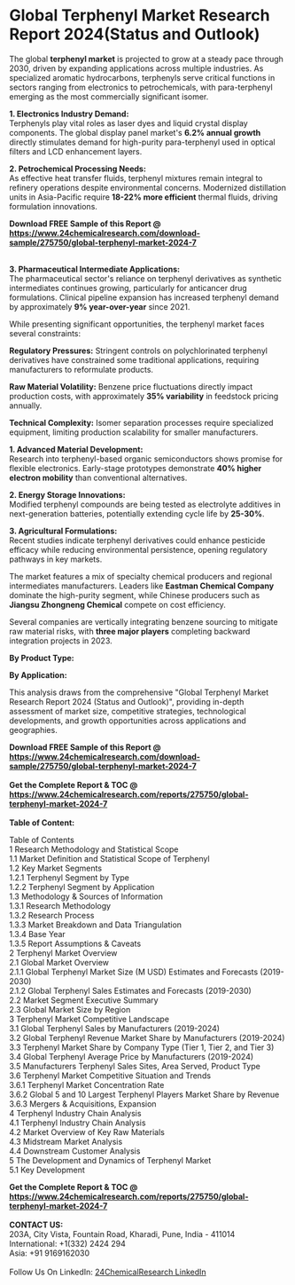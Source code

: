 <h1>Global Terphenyl Market Research Report 2024(Status and Outlook)</h1><p>The global <strong>terphenyl market</strong> is projected to grow at a steady pace through 2030, driven by expanding applications across multiple industries. As specialized aromatic hydrocarbons, terphenyls serve critical functions in sectors ranging from electronics to petrochemicals, with para-terphenyl emerging as the most commercially significant isomer.</p><p><strong>1. Electronics Industry Demand:</strong><br>
Terphenyls play vital roles as laser dyes and liquid crystal display components. The global display panel market's <strong>6.2% annual growth</strong> directly stimulates demand for high-purity para-terphenyl used in optical filters and LCD enhancement layers.</p><p><strong>2. Petrochemical Processing Needs:</strong><br>
As effective heat transfer fluids, terphenyl mixtures remain integral to refinery operations despite environmental concerns. Modernized distillation units in Asia-Pacific require <strong>18-22% more efficient</strong> thermal fluids, driving formulation innovations.</p><div><b>Download FREE Sample of this Report @ 
            <a href="https://www.24chemicalresearch.com/download-sample/275750/global-terphenyl-market-2024-7">
            https://www.24chemicalresearch.com/download-sample/275750/global-terphenyl-market-2024-7</a></b></div><br><p><strong>3. Pharmaceutical Intermediate Applications:</strong><br>
The pharmaceutical sector's reliance on terphenyl derivatives as synthetic intermediates continues growing, particularly for anticancer drug formulations. Clinical pipeline expansion has increased terphenyl demand by approximately <strong>9% year-over-year</strong> since 2021.</p><p>While presenting significant opportunities, the terphenyl market faces several constraints:</p><p><strong>Regulatory Pressures:</strong> Stringent controls on polychlorinated terphenyl derivatives have constrained some traditional applications, requiring manufacturers to reformulate products.</p><p><strong>Raw Material Volatility:</strong> Benzene price fluctuations directly impact production costs, with approximately <strong>35% variability</strong> in feedstock pricing annually.</p><p><strong>Technical Complexity:</strong> Isomer separation processes require specialized equipment, limiting production scalability for smaller manufacturers.</p><p><strong>1. Advanced Material Development:</strong><br>
Research into terphenyl-based organic semiconductors shows promise for flexible electronics. Early-stage prototypes demonstrate <strong>40% higher electron mobility</strong> than conventional alternatives.</p><p><strong>2. Energy Storage Innovations:</strong><br>
Modified terphenyl compounds are being tested as electrolyte additives in next-generation batteries, potentially extending cycle life by <strong>25-30%</strong>.</p><p><strong>3. Agricultural Formulations:</strong><br>
Recent studies indicate terphenyl derivatives could enhance pesticide efficacy while reducing environmental persistence, opening regulatory pathways in key markets.</p><p>The market features a mix of specialty chemical producers and regional intermediates manufacturers. Leaders like <strong>Eastman Chemical Company</strong> dominate the high-purity segment, while Chinese producers such as <strong>Jiangsu Zhongneng Chemical</strong> compete on cost efficiency.</p><p>Several companies are vertically integrating benzene sourcing to mitigate raw material risks, with <strong>three major players</strong> completing backward integration projects in 2023.</p><p><strong>By Product Type:</strong></p><p><strong>By Application:</strong></p><p>This analysis draws from the comprehensive "Global Terphenyl Market Research Report 2024 (Status and Outlook)", providing in-depth assessment of market size, competitive strategies, technological developments, and growth opportunities across applications and geographies.</p><div><b>Download FREE Sample of this Report @ 
            <a href="https://www.24chemicalresearch.com/download-sample/275750/global-terphenyl-market-2024-7">
            https://www.24chemicalresearch.com/download-sample/275750/global-terphenyl-market-2024-7</a></b></div><br><div><b>Get the Complete Report & TOC @ 
            <a href="https://www.24chemicalresearch.com/reports/275750/global-terphenyl-market-2024-7">
            https://www.24chemicalresearch.com/reports/275750/global-terphenyl-market-2024-7</a></b></div><br>
            <b>Table of Content:</b><p>Table of Contents<br />
1 Research Methodology and Statistical Scope<br />
1.1 Market Definition and Statistical Scope of Terphenyl<br />
1.2 Key Market Segments<br />
1.2.1 Terphenyl Segment by Type<br />
1.2.2 Terphenyl Segment by Application<br />
1.3 Methodology & Sources of Information<br />
1.3.1 Research Methodology<br />
1.3.2 Research Process<br />
1.3.3 Market Breakdown and Data Triangulation<br />
1.3.4 Base Year<br />
1.3.5 Report Assumptions & Caveats<br />
2 Terphenyl Market Overview<br />
2.1 Global Market Overview<br />
2.1.1 Global Terphenyl Market Size (M USD) Estimates and Forecasts (2019-2030)<br />
2.1.2 Global Terphenyl Sales Estimates and Forecasts (2019-2030)<br />
2.2 Market Segment Executive Summary<br />
2.3 Global Market Size by Region<br />
3 Terphenyl Market Competitive Landscape<br />
3.1 Global Terphenyl Sales by Manufacturers (2019-2024)<br />
3.2 Global Terphenyl Revenue Market Share by Manufacturers (2019-2024)<br />
3.3 Terphenyl Market Share by Company Type (Tier 1, Tier 2, and Tier 3)<br />
3.4 Global Terphenyl Average Price by Manufacturers (2019-2024)<br />
3.5 Manufacturers Terphenyl Sales Sites, Area Served, Product Type<br />
3.6 Terphenyl Market Competitive Situation and Trends<br />
3.6.1 Terphenyl Market Concentration Rate<br />
3.6.2 Global 5 and 10 Largest Terphenyl Players Market Share by Revenue<br />
3.6.3 Mergers & Acquisitions, Expansion<br />
4 Terphenyl Industry Chain Analysis<br />
4.1 Terphenyl Industry Chain Analysis<br />
4.2 Market Overview of Key Raw Materials<br />
4.3 Midstream Market Analysis<br />
4.4 Downstream Customer Analysis<br />
5 The Development and Dynamics of Terphenyl Market <br />
5.1 Key Development</p><div><b>Get the Complete Report & TOC @ 
            <a href="https://www.24chemicalresearch.com/reports/275750/global-terphenyl-market-2024-7">
            https://www.24chemicalresearch.com/reports/275750/global-terphenyl-market-2024-7</a></b></div><br><b>CONTACT US:</b><br>
            203A, City Vista, Fountain Road, Kharadi, Pune, India - 411014<br>
            International: +1(332) 2424 294<br>
            Asia: +91 9169162030 <br><br>
            Follow Us On LinkedIn: <a href="https://www.linkedin.com/company/24chemicalresearch/">24ChemicalResearch LinkedIn</a>
